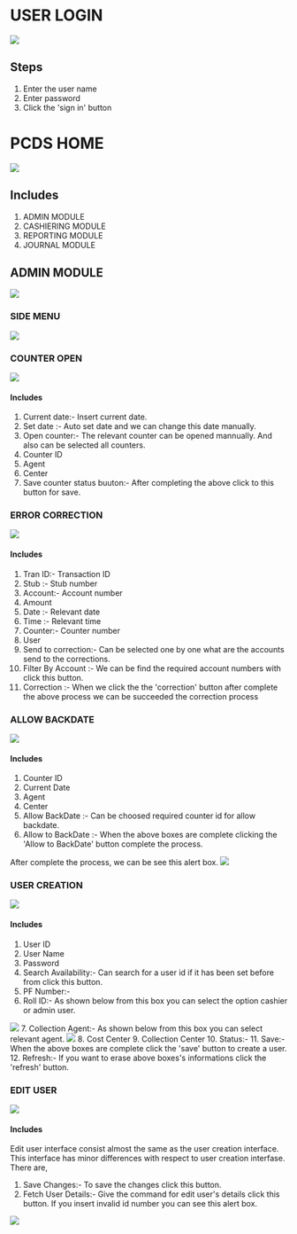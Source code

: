 # USER LOGIN
<img src="./img/p 17.PNG"/>

## Steps
01. Enter the user name
02. Enter password
03. Click the 'sign in' button

# PCDS HOME
<img src="./img/p 7.PNG"/>

## Includes
01. ADMIN MODULE
02. CASHIERING MODULE
03. REPORTING MODULE
04. JOURNAL MODULE

## ADMIN MODULE
<img src="./img/p 8.PNG"/>

### SIDE MENU
<img src="./img/p 8 new.PNG"/>

### COUNTER OPEN
<img src="./img/p 8 new 1.PNG"/>

#### Includes
01. Current date:- Insert current date.
02. Set date    :- Auto set date and we can change this date manually.
03. Open counter:- The relevant counter can be opened mannually. And also can be selected all counters.
04. Counter ID
04. Agent
05. Center
06. Save counter status buuton:- After completing the above click to this button for save.

### ERROR CORRECTION
<img src="./img/p 10.PNG"/>

#### Includes
01. Tran ID:- Transaction ID
02. Stub   :- Stub number
03. Account:- Account number
04. Amount
05. Date   :- Relevant date
06. Time   :- Relevant time
07. Counter:- Counter number
08. User
09. Send to correction:- Can be selected one by one what are the accounts send to the corrections.
10. Filter By Account :- We can be find the required account numbers with click this button.
11. Correction        :- When we click the the 'correction' button after complete the above process we can be succeeded the correction process

### ALLOW BACKDATE
<img src="./img/p 13.PNG"/>

#### Includes
1. Counter ID
2. Current Date
3. Agent 
4. Center
5. Allow BackDate    :- Can be choosed required counter id for allow backdate.
6. Allow to BackDate :- When the above boxes are complete clicking the 'Allow to BackDate' button complete the process.

After complete the process, we can be see this alert box.
<img src="./img/p 14.PNG"/>

### USER CREATION
<img src="./img/p 18.PNG"/>

#### Includes
1. User ID
2. User Name
3. Password
4. Search Availability:- Can search for a user id if it has been set before from click this button.
5. PF Number:-
6. Roll ID:- As shown below from this box you can select the option cashier or admin user.
<img src="./img/p 15 new 1.PNG"/>
7. Collection Agent:- As shown below from this box you can select relevant agent.
<img src="./img/p 15 new 2.PNG"/>
8. Cost Center
9. Collection Center
10. Status:-
11. Save:- When the above boxes are complete click the 'save' button to create a user.
12. Refresh:- If you want to erase above boxes's informations click the 'refresh' button.

### EDIT USER
<img src="./img/p 12.PNG"/>

#### Includes
Edit user interface consist almost the same as the user creation interface. This interface has minor differences with respect to user creation interfase. There are,
1. Save Changes:- To save the changes click this button.
2. Fetch User Details:- Give the command for edit user's details click this button.
If you insert invalid id number you can see this alert box.

<img src="./img/p 20.PNG"/>

